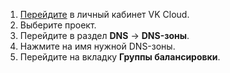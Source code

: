 1. [Перейдите](https://msk.cloud.vk.com/app/) в личный кабинет VK Cloud.
1. Выберите проект.
1. Перейдите в раздел **DNS** → **DNS-зоны**.
1. Нажмите на имя нужной DNS-зоны.
1. Перейдите на вкладку **Группы балансировки**.